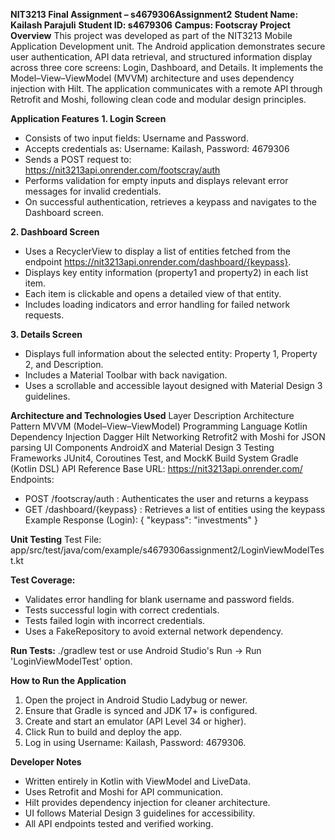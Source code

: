**NIT3213 Final Assignment – s4679306Assignment2**
**Student Name: Kailash Parajuli**
**Student ID: s4679306**
**Campus: Footscray**
**Project Overview**
This project was developed as part of the NIT3213 Mobile Application Development unit.
The Android application demonstrates secure user authentication, API data retrieval, and structured information display across three core screens: Login, Dashboard, and Details.
It implements the Model–View–ViewModel (MVVM) architecture and uses dependency injection with Hilt. The application communicates with a remote API through Retrofit and Moshi, following clean code and modular design principles.

**Application Features**
**1. Login Screen**
- Consists of two input fields: Username and Password.
- Accepts credentials as: Username: Kailash, Password: 4679306
- Sends a POST request to: https://nit3213api.onrender.com/footscray/auth
- Performs validation for empty inputs and displays relevant error messages for invalid credentials.
- On successful authentication, retrieves a keypass and navigates to the Dashboard screen.

**2. Dashboard Screen**
- Uses a RecyclerView to display a list of entities fetched from the endpoint https://nit3213api.onrender.com/dashboard/{keypass}.
- Displays key entity information (property1 and property2) in each list item.
- Each item is clickable and opens a detailed view of that entity.
- Includes loading indicators and error handling for failed network requests.

**3. Details Screen**
- Displays full information about the selected entity: Property 1, Property 2, and Description.
- Includes a Material Toolbar with back navigation.
- Uses a scrollable and accessible layout designed with Material Design 3 guidelines.

**Architecture and Technologies Used**
Layer	Description
Architecture Pattern	MVVM (Model–View–ViewModel)
Programming Language	Kotlin
Dependency Injection	Dagger Hilt
Networking	Retrofit2 with Moshi for JSON parsing
UI Components	AndroidX and Material Design 3
Testing Frameworks	JUnit4, Coroutines Test, and MockK
Build System	Gradle (Kotlin DSL)
API Reference
Base URL: https://nit3213api.onrender.com/
Endpoints:
- POST /footscray/auth : Authenticates the user and returns a keypass
- GET /dashboard/{keypass} : Retrieves a list of entities using the keypass
  Example Response (Login):
  {
  "keypass": "investments"
  }

**Unit Testing**
Test File: app/src/test/java/com/example/s4679306assignment2/LoginViewModelTest.kt

**Test Coverage:**
- Validates error handling for blank username and password fields.
- Tests successful login with correct credentials.
- Tests failed login with incorrect credentials.
- Uses a FakeRepository to avoid external network dependency.

**Run Tests:**
./gradlew test or use Android Studio's Run → Run 'LoginViewModelTest' option.

**How to Run the Application**
1. Open the project in Android Studio Ladybug or newer.
2. Ensure that Gradle is synced and JDK 17+ is configured.
3. Create and start an emulator (API Level 34 or higher).
4. Click Run to build and deploy the app.
5. Log in using Username: Kailash, Password: 4679306.

**Developer Notes**
- Written entirely in Kotlin with ViewModel and LiveData.
- Uses Retrofit and Moshi for API communication.
- Hilt provides dependency injection for cleaner architecture.
- UI follows Material Design 3 guidelines for accessibility.
- All API endpoints tested and verified working.


